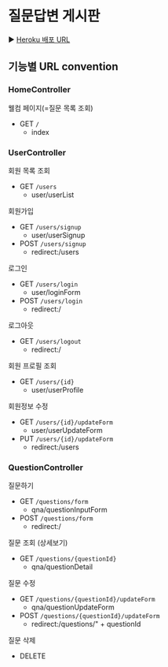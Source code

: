 # 질문답변 게시판

▶ [Heroku 배포 URL](https://damp-lowlands-18176.herokuapp.com/)

## 기능별 URL convention
### HomeController
웰컴 페이지(=질문 목록 조회)

- GET `/`
    - index
  
### UserController

회원 목록 조회

- GET `/users`
  - user/userList
  
회원가입

- GET `/users/signup`
    - user/userSignup
- POST `/users/signup`
    - redirect:/users
  
로그인

- GET `/users/login`
    - user/loginForm
- POST `/users/login`
    - redirect:/
  
로그아웃

- GET `/users/logout`
  - redirect:/

회원 프로필 조회

- GET `/users/{id}`
  - user/userProfile

회원정보 수정
- GET `/users/{id}/updateForm`
    - user/userUpdateForm
- PUT `/users/{id}/updateForm`
    - redirect:/users
  
### QuestionController
  
질문하기

- GET `/questions/form`
    - qna/questionInputForm
- POST `/questions/form`
    - redirect:/

질문 조회 (상세보기)

- GET `/questions/{questionId}`
    - qna/questionDetail

질문 수정

- GET `/questions/{questionId}/updateForm`
    - qna/questionUpdateForm
- POST `/questions/{questionId}/updateForm`
    - redirect:/questions/" + questionId

질문 삭제

- DELETE
